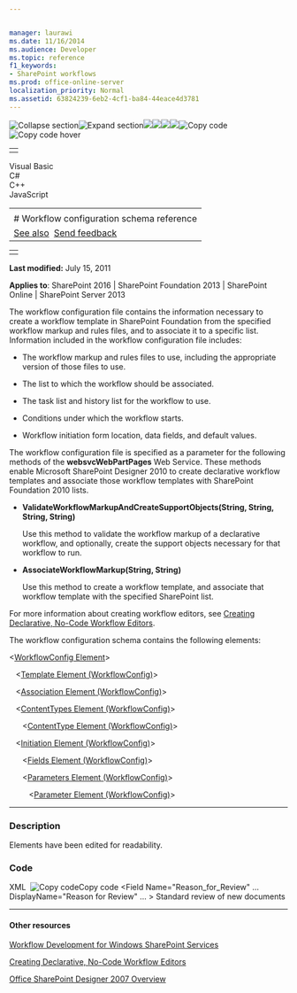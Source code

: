 ```yaml
---


manager: laurawi
ms.date: 11/16/2014
ms.audience: Developer
ms.topic: reference
f1_keywords:
- SharePoint workflows
ms.prod: office-online-server
localization_priority: Normal
ms.assetid: 63824239-6eb2-4cf1-ba84-44eace4d3781
---
```


![Collapse
section](../icons/collapse_all.gif "Collapse section")![Expand
section](../icons/expand_all.gif "Expand section")![](../icons/collapse_all.gif)![](../icons/expand_all.gif)![](../icons/dropdown.gif)![](../icons/dropdownHover.gif)![Copy
code](../icons/copycode.gif "Copy code")![Copy code
hover](../icons/copycodeHighlight.gif "Copy code hover")
<table>
<tbody>
<tr class="odd">
<td align="left"></td>
</tr>
</tbody>
</table>

Visual Basic  
C\#  
C++  
JavaScript  

<table>
<tbody>
<tr class="odd">
<td align="left"><span id="runningHeaderText"></span></td>
</tr>
<tr class="even">
<td align="left"># Workflow configuration schema reference</td>
</tr>
<tr class="odd">
<td align="left"><a href="#seeAlsoToggle">See also</a>  <span id="headfeedbackarea" class="feedbackhead"><a href="javascript:SubmitFeedback(&#39;docthis@Microsoft.com&#39;,&#39;&#39;,&#39;&#39;,&#39;&#39;,&#39;1.0.18082.1225&#39;,&#39;%0\dThank%20you%20for%20your%20feedback.%20The%20developer%20writing%20teams%20use%20your%20feedback%20to%20improve%20documentation.%20While%20we%20are%20reviewing%20your%20feedback,%20we%20may%20send%20you%20e-mail%20to%20ask%20for%20clarification%20or%20feedback%20on%20a%20solution.%20We%20do%20not%20use%20your%20e-mail%20address%20for%20any%20other%20purpose%20and%20we%20delete%20it%20after%20we%20finish%20our%20review.%0\AFor%20further%20information%20about%20the%20privacy%20policies%20of%20Microsoft,%20please%20see%20http://privacy.microsoft.com/en-us/default.aspx.%0\A%0\d&#39;,&#39;Customer%20feedback&#39;);">Send feedback</a></span></td>
</tr>
</tbody>
</table>

<table>
<colgroup>
<col width="100%" />
</colgroup>
<tbody>
<tr class="odd">
<td align="left"></td>
</tr>
</tbody>
</table>

**Last modified:** July 15, 2011

**Applies to**: SharePoint 2016 | SharePoint Foundation 2013 |
SharePoint Online | SharePoint Server 2013

The workflow configuration file contains the information necessary to
create a workflow template in SharePoint Foundation from the specified
workflow markup and rules files, and to associate it to a specific list.
Information included in the workflow configuration file includes:

-   The workflow markup and rules files to use, including the
    appropriate version of those files to use.

-   The list to which the workflow should be associated.

-   The task list and history list for the workflow to use.

-   Conditions under which the workflow starts.

-   Workflow initiation form location, data fields, and default values.

The workflow configuration file is specified as a parameter for the
following methods of the <span sdata="cer"
target="N:websvcWebPartPages">**websvcWebPartPages**</span> Web Service.
These methods enable Microsoft SharePoint Designer 2010 to create
declarative workflow templates and associate those workflow templates
with SharePoint Foundation 2010 lists.

-   <span sdata="cer"
    target="M:websvcWebPartPages.WebPartPagesWebService.ValidateWorkflowMarkupAndCreateSupportObjects(System.String,System.String,System.String,System.String)">**ValidateWorkflowMarkupAndCreateSupportObjects(String,
    String, String, String)**</span>

    Use this method to validate the workflow markup of a declarative
    workflow, and optionally, create the support objects necessary for
    that workflow to run.

-   <span sdata="cer"
    target="M:websvcWebPartPages.WebPartPagesWebService.AssociateWorkflowMarkup(System.String,System.String)">**AssociateWorkflowMarkup(String,
    String)**</span>

    Use this method to create a workflow template, and associate that
    workflow template with the specified SharePoint list.

For more information about creating workflow editors, see [Creating
Declarative, No-Code Workflow
Editors](http://msdn.microsoft.com/library/60dfda8d-e724-4d7d-9578-aa239c362dcf(Office.15).aspx).

The workflow configuration schema contains the following elements:

\<[WorkflowConfig
Element](workflowconfig-element.md)</span>\>

   \<[Template Element
(WorkflowConfig)](template-element-workflowconfig.md)</span>\>

   \<[Association Element
(WorkflowConfig)](association-element-workflowconfig.md)</span>\>

   \<[ContentTypes Element
(WorkflowConfig)](contenttypes-element-workflowconfig.md)</span>\>

      \<[ContentType Element
(WorkflowConfig)](contenttype-element-workflowconfig.md)</span>\>

   \<[Initiation Element
(WorkflowConfig)](initiation-element-workflowconfig.md)</span>\>

      \<[Fields Element
(WorkflowConfig)](fields-element-workflowconfig.md)</span>\>

      \<[Parameters Element
(WorkflowConfig)](parameters-element-workflowconfig.md)</span>\>

         \<[Parameter Element
(WorkflowConfig)](parameter-element-workflowconfig.md)</span>\>


--------------------------------------------------------------------------------------------------------------------------------------------------------------------------------------------

### Description

Elements have been edited for readability.

### Code

<span codelanguage="xmlLang"></span>
XML 
<span class="copyCode" onclick="CopyCode(this)"
onkeypress="CopyCode_CheckKey(this, event)"
onmouseover="ChangeCopyCodeIcon(this)"
onmouseout="ChangeCopyCodeIcon(this)" tabindex="0">![Copy
code](../icons/copycode.gif "Copy code")Copy code</span>
    <WorkflowConfig>
      <Template
        BaseID="{68B99644-EDCE-4988-9D11-7FD5CCAE09CC}"
        DocLibID="{74FAE22C-0176-46DF-AA12-988CE79C8889}"
        XomlHref="Workflows/Notify Me/Notify Me.xoml"
        XomlVersion="V3.0"
        RulesHref="Workflows/Notify Me/Notify Me.xoml.rules"
        RulesVersion="V3.0"
      >
      </Template>
      <Association
        ListID="{B8C6FEEA-8066-462E-958D-1B4E90FE1C34}"
        TaskListID="{C64BA541-9D5B-42F3-A989-96F56FD51155}"
        StartManually="true"
        StartOnCreate="true"
      >
      </Association>
      <ContentTypes>
        <ContentType 
          Name="Review New Document" 
          ContentTypeID=
            "0x0108010086C115D5C5C27B439C22EB22F050B49B00DD9F97273595EA4BA32838A26054BF08" 
          Form="/Workflows/Notify Me/Review New Document.aspx" 
          Description="Workflow used to review new documents">
          <Fields/>
        </ContentType>
      </ContentTypes>
      <Initiation 
        URL="Workflows/Notify Me/Notify Me.aspx">
        <Fields>
          <Field 
            Name="Reason_for_Review" 
            …
            DisplayName="Reason for Review" 
            …
          >
            <Default>Standard review of new documents</Default>
          </Field>
        </Fields>
        <Parameters>
          <Parameter Name="Reason_for_Review" Type="System.String" />
        </Parameters>
      </Initiation>
    </WorkflowConfig>


-------------------------------------------------------------------------------------------------------------------------------------------------------------------------------------------

#### Other resources

[Workflow Development for Windows SharePoint
Services](http://msdn.microsoft.com/library/ad7a5bf2-fab0-4b30-ae0b-46b15f16b491(Office.15).aspx)

[Creating Declarative, No-Code Workflow
Editors](http://msdn.microsoft.com/library/60dfda8d-e724-4d7d-9578-aa239c362dcf(Office.15).aspx)

[Office SharePoint Designer 2007
Overview](http://msdn.microsoft.com/library/5ef4e933-564e-4dea-b2f4-c1b621774969(Office.15).aspx)








